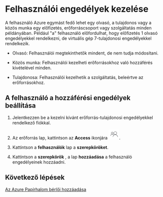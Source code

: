 <properties
    pageTitle="Azure egymást fedő (szolgáltatás rendszergazdai és bérlői) felhasználónként erőforrások az engedélyek kezelése |} Microsoft Azure"
    description="Szolgáltatás-rendszergazda vagy bérlői megtudhatja, hogy miként felhasználónként forrá jogosultságok kezelése."
    services="azure-stack"
    documentationCenter=""
    authors="ErikjeMS"
    manager="byronr"
    editor=""/>

<tags
    ms.service="azure-stack"
    ms.workload="na"
    ms.tgt_pltfrm="na"
    ms.devlang="na"
    ms.topic="article"
    ms.date="09/26/2016"
    ms.author="erikje"/>

# <a name="manage-user-permissions"></a>Felhasználói engedélyek kezelése

A felhasználó Azure egymást fedő lehet egy olvasó, a tulajdonos vagy a közös munka egy előfizetés, erőforráscsoport vagy szolgáltatás minden példányában. Például "a" felhasználó előfordulhat, hogy előfizetés 1 olvasó engedélyekkel rendelkezni, de virtuális gép 7-tulajdonosi engedélyekkel rendelkezik.

-   Olvasó: Felhasználói megtekinthetők mindent, de nem tudja módosítani.

-   Közös munka: Felhasználói kezelheti erőforrásokhoz való hozzáférés kivételével minden.

-   Tulajdonosa: Felhasználói kezelhetik a szolgáltatás, beleértve az erőforrásokhoz.


## <a name="set-access-permissions-for-a-user"></a>A felhasználó a hozzáférési engedélyek beállítása

1.  Jelentkezzen be a kezelni kívánt erőforrás-tulajdonosi engedélyekkel rendelkező fiókkal.

2.  Az erőforrás lap, kattintson az **Access** ikonjára ![](media/azure-stack-manage-permissions/image1.png).

3.  Kattintson a **felhasználók** lap a **szerepköröket**.

4.  Kattintson a **szerepkörök** , a lap **hozzáadása** a felhasználó engedélyeinek hozzáadni.

## <a name="next-steps"></a>Következő lépések

[Az Azure Papírhalom bérlői hozzáadása](azure-stack-add-new-user-aad.md)
